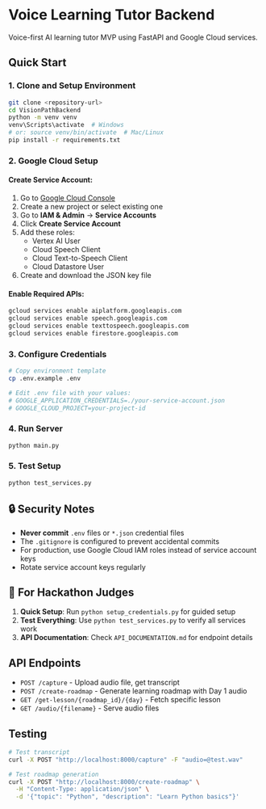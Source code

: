 # Voice Learning Tutor Backend

Voice-first AI learning tutor MVP using FastAPI and Google Cloud services.

## Quick Start

### 1. Clone and Setup Environment
```bash
git clone <repository-url>
cd VisionPathBackend
python -m venv venv
venv\Scripts\activate  # Windows
# or: source venv/bin/activate  # Mac/Linux
pip install -r requirements.txt
```

### 2. Google Cloud Setup

#### Create Service Account:
1. Go to [Google Cloud Console](https://console.cloud.google.com/)
2. Create a new project or select existing one
3. Go to **IAM & Admin** → **Service Accounts**
4. Click **Create Service Account**
5. Add these roles:
   - Vertex AI User
   - Cloud Speech Client
   - Cloud Text-to-Speech Client
   - Cloud Datastore User
6. Create and download the JSON key file

#### Enable Required APIs:
```bash
gcloud services enable aiplatform.googleapis.com
gcloud services enable speech.googleapis.com
gcloud services enable texttospeech.googleapis.com
gcloud services enable firestore.googleapis.com
```

### 3. Configure Credentials
```bash
# Copy environment template
cp .env.example .env

# Edit .env file with your values:
# GOOGLE_APPLICATION_CREDENTIALS=./your-service-account.json
# GOOGLE_CLOUD_PROJECT=your-project-id
```

### 4. Run Server
```bash
python main.py
```

### 5. Test Setup
```bash
python test_services.py
```

## 🔒 Security Notes

- **Never commit** `.env` files or `*.json` credential files
- The `.gitignore` is configured to prevent accidental commits
- For production, use Google Cloud IAM roles instead of service account keys
- Rotate service account keys regularly

## 🚀 For Hackathon Judges

1. **Quick Setup**: Run `python setup_credentials.py` for guided setup
2. **Test Everything**: Use `python test_services.py` to verify all services work
3. **API Documentation**: Check `API_DOCUMENTATION.md` for endpoint details

## API Endpoints

- `POST /capture` - Upload audio file, get transcript
- `POST /create-roadmap` - Generate learning roadmap with Day 1 audio
- `GET /get-lesson/{roadmap_id}/{day}` - Fetch specific lesson
- `GET /audio/{filename}` - Serve audio files

## Testing

```bash
# Test transcript
curl -X POST "http://localhost:8000/capture" -F "audio=@test.wav"

# Test roadmap generation
curl -X POST "http://localhost:8000/create-roadmap" \
  -H "Content-Type: application/json" \
  -d '{"topic": "Python", "description": "Learn Python basics"}'
```